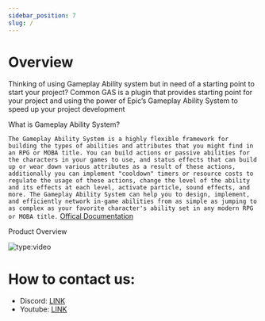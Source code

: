 ```yaml
---
sidebar_position: 7
slug: /
---
```


# Overview

Thinking of using Gameplay Ability system but in need of a starting point to start your project? Common GAS is a plugin that provides starting point for your project and using the power of Epic’s Gameplay Ability System to speed up your project development

What is Gameplay Ability System?

``
The Gameplay Ability System is a highly flexible framework for building the types of abilities and attributes that you might find in an RPG or MOBA title. You can build actions or passive abilities for the characters in your games to use, and status effects that can build up or wear down various attributes as a result of these actions, additionally you can implement "cooldown" timers or resource costs to regulate the usage of these actions, change the level of the ability and its effects at each level, activate particle, sound effects, and more. The Gameplay Ability System can help you to design, implement, and efficiently network in-game abilities from as simple as jumping to as complex as your favorite character's ability set in any modern RPG or MOBA title.
`` [Offical Documentation](https://docs.unrealengine.com/en-US/gameplay-ability-system-for-unreal-engine/)

Product Overview

![type:video](https://www.youtube.com/embed/R66iJSezpEA)

# How to contact us:
- Discord: [LINK](https://discord.gg/SGSsTqKS)
- Youtube: [LINK](https://www.youtube.com/@creationartstudios8279)
